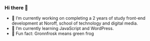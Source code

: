 ### Hi there 👋

- 🔭 I’m currently working on completing a 2 years of study front-end development at Noroff, school of technology and digital media.
- 🌱 I’m currently learning JavaScript and WordPress.
- 🐸 Fun fact: Gronnfrosk means green frog

<!--
**Gronnfrosk/Gronnfrosk** is a ✨ _special_ ✨ repository because its `README.md` (this file) appears on your GitHub profile.

Here are some ideas to get you started:

-->
